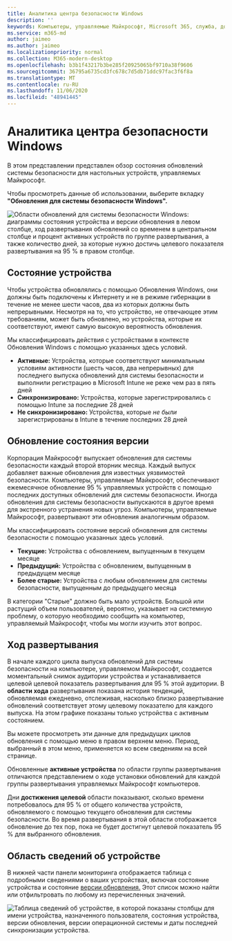 ```yaml
---
title: Аналитика центра безопасности Windows
description: ''
keywords: Компьютеры, управляемые Майкрософт, Microsoft 365, служба, документация
ms.service: m365-md
author: jaimeo
ms.author: jaimeo
ms.localizationpriority: normal
ms.collection: M365-modern-desktop
ms.openlocfilehash: b3b1f43217b3be285f20925065bf9710a38f9606
ms.sourcegitcommit: 36795a6735cd3fc678c7d5db71ddc97fac3f6f8a
ms.translationtype: MT
ms.contentlocale: ru-RU
ms.lasthandoff: 11/06/2020
ms.locfileid: "48941445"
---
```

# <a name="windows-security-update-insights"></a>Аналитика центра безопасности Windows
В этом представлении представлен обзор состояния обновлений системы безопасности для настольных устройств, управляемых Майкрософт. 

Чтобы просмотреть данные об использовании, выберите вкладку <strong>"Обновления для системы безопасности Windows".</strong>

![Области обновлений для системы безопасности Windows: диаграммы состояния устройства и версии обновления в левом столбце, ход развертывания обновлений со временем в центральном столбце и процент активных устройств по группе развертывания, а также количество дней, за которые нужно достичь целевого показателя развертывания на 95 % в правом столбце.](../../media/update-insights.jpg)

## <a name="device-status"></a>Состояние устройства

Чтобы устройства обновлялись с помощью Обновления Windows, они должны быть подключены к Интернету и не в режиме гибернации в течение не менее шести часов, два из которых должны быть непрерывными. Несмотря на то, что устройство, не отвечающее этим требованиям, может быть обновлено, но устройства, которые их соответствуют, имеют самую высокую вероятность обновления. 

Мы классифицировать действия с устройствами в контексте Обновления Windows с помощью указанных здесь условий.

- <strong>Активные:</strong> Устройства, которые соответствуют минимальным условиям активности (шесть часов, два непрерывных) для последнего выпуска обновлений для системы безопасности и выполнили регистрацию в Microsoft Intune не реже чем раз в пять дней
- <strong>Синхронизировано:</strong> Устройства, которые зарегистрировались с помощью Intune за последние 28 дней
- <strong>Не синхронизировано:</strong> Устройства, которые <i>не были</i> зарегистрированы в Intune в течение последних 28 дней




## <a name="update-version-status"></a>Обновление состояния версии

Корпорация Майкрософт выпускает обновления для системы безопасности каждый второй вторник месяца. Каждый выпуск добавляет важные обновления для известных уязвимостей безопасности. Компьютеры, управляемые Майкрософт, обеспечивают ежемесячное обновление 95 % управляемых устройств с помощью последних доступных обновлений для системы безопасности. Иногда обновления для системы безопасности выпускаются в другое время для экстренного устранения новых угроз. Компьютеры, управляемые Майкрософт, развертывают эти обновления аналогичным образом.

Мы классифицировать состояние версий обновления для системы безопасности с помощью указанных здесь условий.

- <strong>Текущие:</strong> Устройства с обновлением, выпущенным в текущем месяце
- <strong>Предыдущий:</strong> Устройства с обновлением, выпущенным в предыдущем месяце
- <strong>Более старые:</strong> Устройства с любым обновлением для системы безопасности, выпущенным до предыдущего месяца

В категории "Старые" должно быть мало устройств. Большой или растущий объем пользователей, вероятно, указывает на системную проблему, о которую необходимо сообщить на компьютер, управляемый Майкрософт, чтобы мы могли изучить этот вопрос. <strong></strong>


## <a name="deployment-progress"></a>Ход развертывания

В начале каждого цикла выпуска обновлений для системы безопасности на компьютере, управляемом Майкрософт, создается моментальный снимок аудитории устройства и устанавливается целевой целевой показатель развертывания для 95 % этой аудитории. В <strong>области хода</strong> развертывания показана история тенденций, обновляемая ежедневно, отслеживая, насколько близко развертывание обновлений соответствует этому целевому показателю для каждого выпуска. На этом графике показаны только устройства с активным состоянием.

Вы можете просмотреть эти данные для предыдущих циклов обновления с помощью меню в правом верхнем меню. Период, выбранный в этом меню, применяется ко всем сведениям на всей странице.

Обновленные <strong>активные устройства</strong> по области группы развертывания отличаются представлением о ходе установки обновлений для каждой группы развертывания управляемых Майкрософт компьютеров.

Дни <strong>достижения целевой</strong> области показывают, сколько времени потребовалось для 95 % от общего количества устройств, обновляемого с помощью текущего обновления для системы безопасности. Во время развертывания в этой <strong></strong> области отображается обновление до тех пор, пока не будет достигнут целевой показатель 95 % для выбранного обновления.

## <a name="device-details-area"></a>Область сведений об устройстве

В нижней части панели мониторинга отображается таблица с [](#device-status) подробными сведениями о ваших устройствах, включая состояние устройства и состояние [версии обновления.](#update-version-status) Этот список можно найти или отфильтровать по любому из перечисленных значений.


![Таблица сведений об устройстве, в которой показаны столбцы для имени устройства, назначенного пользователя, состояния устройства, версии обновления, версии операционной системы и даты последней синхронизации устройства.](../../media/security-update-insights-device-table-sterile.png)

